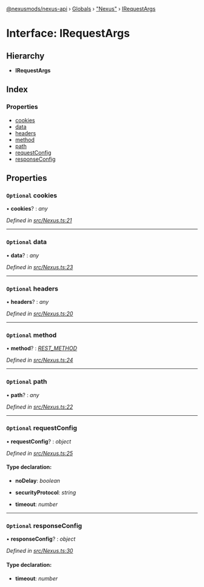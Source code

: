 [@nexusmods/nexus-api](../README.md) › [Globals](../globals.md) › ["Nexus"](../modules/_nexus_.md) › [IRequestArgs](_nexus_.irequestargs.md)

# Interface: IRequestArgs

## Hierarchy

* **IRequestArgs**

## Index

### Properties

* [cookies](_nexus_.irequestargs.md#optional-cookies)
* [data](_nexus_.irequestargs.md#optional-data)
* [headers](_nexus_.irequestargs.md#optional-headers)
* [method](_nexus_.irequestargs.md#optional-method)
* [path](_nexus_.irequestargs.md#optional-path)
* [requestConfig](_nexus_.irequestargs.md#optional-requestconfig)
* [responseConfig](_nexus_.irequestargs.md#optional-responseconfig)

## Properties

### `Optional` cookies

• **cookies**? : *any*

*Defined in [src/Nexus.ts:21](https://github.com/Nexus-Mods/node-nexus-api/blob/master/src/Nexus.ts#L21)*

___

### `Optional` data

• **data**? : *any*

*Defined in [src/Nexus.ts:23](https://github.com/Nexus-Mods/node-nexus-api/blob/master/src/Nexus.ts#L23)*

___

### `Optional` headers

• **headers**? : *any*

*Defined in [src/Nexus.ts:20](https://github.com/Nexus-Mods/node-nexus-api/blob/master/src/Nexus.ts#L20)*

___

### `Optional` method

• **method**? : *[REST_METHOD](../modules/_nexus_.md#rest_method)*

*Defined in [src/Nexus.ts:24](https://github.com/Nexus-Mods/node-nexus-api/blob/master/src/Nexus.ts#L24)*

___

### `Optional` path

• **path**? : *any*

*Defined in [src/Nexus.ts:22](https://github.com/Nexus-Mods/node-nexus-api/blob/master/src/Nexus.ts#L22)*

___

### `Optional` requestConfig

• **requestConfig**? : *object*

*Defined in [src/Nexus.ts:25](https://github.com/Nexus-Mods/node-nexus-api/blob/master/src/Nexus.ts#L25)*

#### Type declaration:

* **noDelay**: *boolean*

* **securityProtocol**: *string*

* **timeout**: *number*

___

### `Optional` responseConfig

• **responseConfig**? : *object*

*Defined in [src/Nexus.ts:30](https://github.com/Nexus-Mods/node-nexus-api/blob/master/src/Nexus.ts#L30)*

#### Type declaration:

* **timeout**: *number*
